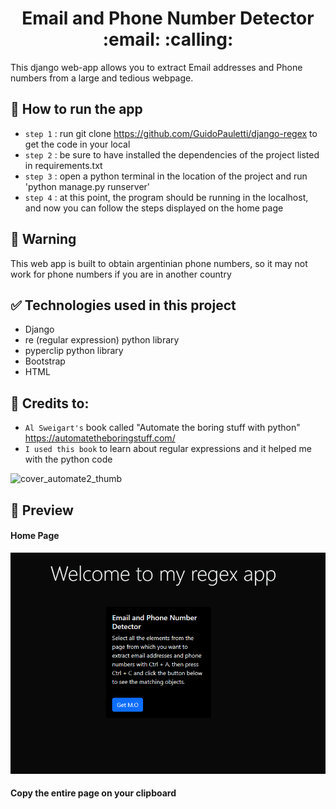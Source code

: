 
<h1 align="center"> Email and Phone Number Detector :email: :calling: </h1>
 This django web-app allows you to extract Email addresses and Phone numbers from a large and tedious webpage.
 
 ## 📁 How to run the app
 - `step 1` : run git clone https://github.com/GuidoPauletti/django-regex to get the code in your local
 - `step 2` : be sure to have installed the dependencies of the project listed in requirements.txt
 - `step 3` : open a python terminal in the location of the project and run 'python manage.py runserver'
 - `step 4` : at this point, the program should be running in the localhost, and now you can follow the steps displayed on the home page
 
 ## :no_mobile_phones: Warning
 This web app is built to obtain argentinian phone numbers, so it may not work for phone numbers if you are in another country
 
 ## :white_check_mark: Technologies used in this project
 * Django
 * re (regular expression) python library
 * pyperclip python library
 * Bootstrap
 * HTML
 
 ## :book: Credits to:
- `Al Sweigart's` book called "Automate the boring stuff with python" https://automatetheboringstuff.com/
- `I used this book` to learn about regular expressions and it helped me with the python code


![cover_automate2_thumb](https://user-images.githubusercontent.com/93409495/218272220-d9da6296-4100-4808-a94c-3130fea4b4af.jpg)

## :monkey: Preview
<h4> Home Page </h4>

![Home Page Image](https://github.com/GuidoPauletti/django-regex/blob/main/readme/Home.png)

<h4> Copy the entire page on your clipboard </h4>



